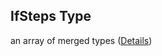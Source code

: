 ## IfSteps Type

an array of merged types ([Details](pipeline-definition-definitions-conditionstep-properties-arguments-properties-ifsteps-items.md))
